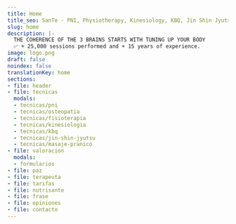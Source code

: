 ```yaml
---
title: Home
title_seo: SanTe - PNI, Physiotherapy, Kinesiology, KBQ, Jin Shin Jyutsu...
slug: home
description: |-
  THE COHERENCE OF THE 3 BRAINS STARTS WITH TUNING UP YOUR BODY
  ✅ + 25,000 sessions performed and + 15 years of experience.
image: logo.png
draft: false
noindex: false
translationKey: home
sections:
- file: header
- file: tecnicas
  modals:
  - tecnicas/pni
  - tecnicas/osteopatia
  - tecnicas/fisioterapia
  - tecnicas/kinesiologia
  - tecnicas/kbq
  - tecnicas/jin-shin-jyutsu
  - tecnicas/masaje-pranico
- file: valoracion
  modals:
  - formularios
- file: paz
- file: terapeuta
- file: tarifas
- file: nutrisante
- file: frase
- file: opiniones
- file: contacto
---
```

